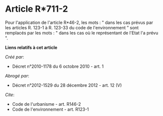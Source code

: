 # Article R*711-2

Pour l'application de l'article R*46-2, les mots : " dans les cas prévus par les articles R. 123-1 à R. 123-33 du code de
l'environnement ” sont remplacés par les mots : " dans les cas où le représentant de l'Etat l'a prévu ".

**Liens relatifs à cet article**

_Créé par_:

  - Décret n°2010-1178 du 6 octobre 2010 - art. 1

_Abrogé par_:

  - Décret n°2012-1529 du 28 décembre 2012 - art. 12 (V)

_Cite_:

  - Code de l'urbanisme - art. R146-2
  - Code de l'environnement - art. R123-1
